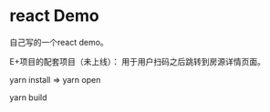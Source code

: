 # react Demo

自己写的一个react demo。

E+项目的配套项目（未上线）： 用于用户扫码之后跳转到房源详情页面。

yarn install => yarn open

yarn build
